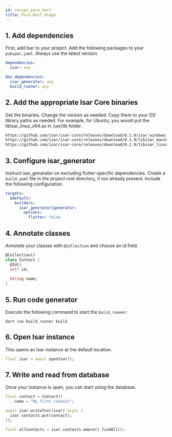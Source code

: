 ```yaml
---
id: recipe_pure_dart
title: Pure-Dart Usage
---
```


## 1. Add dependencies

First, add Isar to your project. Add the following packages to your `pubspec.yaml`. Always use the latest version.

```yaml
dependencies:
  isar: any

dev_dependencies:
  isar_generator: any
  build_runner: any
```

## 2. Add the appropriate Isar Core binaries

Get the binaries. Change the version as needed. Copy them to your OS' library paths as needed. For example, for Ubuntu, you would put the libisar_linux_x64.so in /usr/lib folder.

```html
https://github.com/isar/isar-core/releases/download/0.1.9/isar_windows_x64.dll
https://github.com/isar/isar-core/releases/download/0.1.9/libisar_macos_x64.dylib
https://github.com/isar/isar-core/releases/download/0.1.9/libisar_linux_x64.so
```

## 3. Configure isar_generator

Instruct isar_generator on excluding flutter-specific dependencies. Create a `build.yaml` file in the project root directory, if not already present. Include the following configuration.

```yaml
targets:
  $default:
    builders:
      isar_generator|generator:
        options:
          flutter: false
```

## 4. Annotate classes

Annotate your classes with `@Collection` and choose an id field.

```dart
@Collection()
class Contact {
  @Id()
  int? id;
  
  String name;
}
```

## 5. Run code generator

Execute the following command to start the `build_runner`:

```
dart run build_runner build
```


## 6. Open Isar instance

This opens an Isar instance at the default location.

```dart
final isar = await openIsar();
```


## 7. Write and read from database

Once your instance is open, you can start using the database.

```dart
final contact = Contact()
  ..name = "My first contact";

await isar.writeTxn((isar) async {
  isar.contacts.put(contact);
});

final allContacts = isar.contacts.where().findAll();
```
